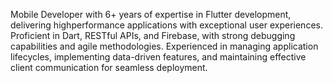 Mobile Developer with 6+ years of expertise in Flutter development, delivering highperformance applications with exceptional user experiences. Proficient in Dart, RESTful 
APIs, and Firebase, with strong debugging capabilities and agile methodologies. 
Experienced in managing application lifecycles, implementing data-driven features, and 
maintaining effective client communication for seamless deployment.
